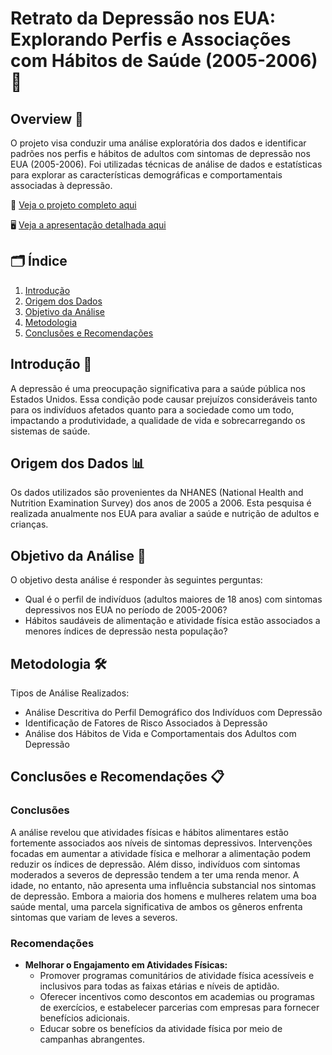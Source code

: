 # Retrato da Depressão nos EUA: Explorando Perfis e Associações com Hábitos de Saúde (2005-2006) 🧠

## Overview 📌
O projeto visa conduzir uma análise exploratória dos dados e identificar padrões nos perfis e hábitos de adultos com sintomas de depressão nos EUA (2005-2006). Foi utilizadas técnicas de análise de dados e estatísticas para explorar as características demográficas e comportamentais associadas à depressão.

📓 [Veja o projeto completo aqui](https://github.com/JosenildoJunior/DepressionAnalysis/blob/0e5a7993e01c96209696c13151c8d8d2f0c59d4a/Case_Depression_(NHNES).ipynb)

🖥️ [Veja a apresentação detalhada aqui](https://github.com/JosenildoJunior/DepressionAnalysis/blob/0e5a7993e01c96209696c13151c8d8d2f0c59d4a/Retrato%20da%20Depress%C3%A3o%20nos%20EUA_%20Perfil%20e%20H%C3%A1bitos%20de%20Adultos%20(2005-2006).pdf)

## 🗂️ Índice
1. [Introdução](#introdução-)
2. [Origem dos Dados](#origem-dos-dados-)
3. [Objetivo da Análise](#objetivo-da-análise-)
4. [Metodologia](#metodologia-)
5. [Conclusões e Recomendações](#conclusões-e-recomendações-)

## Introdução 📝

A depressão é uma preocupação significativa para a saúde pública nos Estados Unidos. Essa condição pode causar prejuízos consideráveis tanto para os indivíduos afetados quanto para a sociedade como um todo, impactando a produtividade, a qualidade de vida e sobrecarregando os sistemas de saúde.

## Origem dos Dados 📊

Os dados utilizados são provenientes da NHANES (National Health and Nutrition Examination Survey) dos anos de 2005 a 2006. Esta pesquisa é realizada anualmente nos EUA para avaliar a saúde e nutrição de adultos e crianças.

## Objetivo da Análise 🎯

O objetivo desta análise é responder às seguintes perguntas:
- Qual é o perfil de indivíduos (adultos maiores de 18 anos) com sintomas depressivos nos EUA no período de 2005-2006?
- Hábitos saudáveis de alimentação e atividade física estão associados a menores índices de depressão nesta população?

## Metodologia 🛠️

Tipos de Análise Realizados:
- Análise Descritiva do Perfil Demográfico dos Indivíduos com Depressão
- Identificação de Fatores de Risco Associados à Depressão
- Análise dos Hábitos de Vida e Comportamentais dos Adultos com Depressão

## Conclusões e Recomendações 📋

### Conclusões

A análise revelou que atividades físicas e hábitos alimentares estão fortemente associados aos níveis de sintomas depressivos. Intervenções focadas em aumentar a atividade física e melhorar a alimentação podem reduzir os índices de depressão. Além disso, indivíduos com sintomas moderados a severos de depressão tendem a ter uma renda menor. A idade, no entanto, não apresenta uma influência substancial nos sintomas de depressão. Embora a maioria dos homens e mulheres relatem uma boa saúde mental, uma parcela significativa de ambos os gêneros enfrenta sintomas que variam de leves a severos.

### Recomendações

- **Melhorar o Engajamento em Atividades Físicas:**
  - Promover programas comunitários de atividade física acessíveis e inclusivos para todas as faixas etárias e níveis de aptidão.
  - Oferecer incentivos como descontos em academias ou programas de exercícios, e estabelecer parcerias com empresas para fornecer benefícios adicionais.
  - Educar sobre os benefícios da atividade física por meio de campanhas abrangentes.






